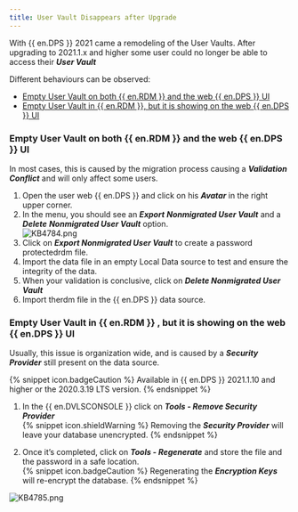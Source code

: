 ```yaml
---
title: User Vault Disappears after Upgrade
---
```

With {{ en.DPS }} 2021 came a remodeling of the User Vaults. After upgrading to 2021.1.x and higher some user could no longer be able to access their ***User Vault***  

Different behaviours can be observed:  

* <a href="#one">Empty User Vault on both {{ en.RDM }} and the web {{ en.DPS }} UI</a>
* <a href="#both">Empty User Vault in {{ en.RDM }}, but it is showing on the web {{ en.DPS }} UI</a>

### Empty User Vault on both {{ en.RDM }} and the web {{ en.DPS }} UI
<a name="one"></a>

In most cases, this is caused by the migration process causing a ***Validation Conflict*** and will only affect some users.  

1. Open the user web {{ en.DPS }} and click on his ***Avatar*** in the right upper corner.
1. In the menu, you should see an ***Export*** &#32; ***Nonmigrated User Vault*** and a ***Delete*** &#32; ***Nonmigrated User Vault*** option.  
![KB4784.png](/img/en/kb/KB4784.png)
1. Click on ***Export Nonmigrated User Vault*** to create a password protectedrdm file.
1. Import the data file in an empty Local Data source to test and ensure the integrity of the data.
1. When your validation is conclusive, click on ***Delete Nonmigrated User Vault***
1. Import therdm file in the {{ en.DPS }} data source.

### Empty User Vault in {{ en.RDM }} , but it is showing on the web {{ en.DPS }} UI
<a name="both"></a>

Usually, this issue is organization wide, and is caused by a ***Security Provider*** still present on the data source.  

{% snippet icon.badgeCaution %}
Available in {{ en.DPS }} 2021.1.10 and higher or the 2020.3.19 LTS version.
{% endsnippet %}  

1. In the {{ en.DVLSCONSOLE }} click on ***Tools - Remove Security Provider***  
{% snippet icon.shieldWarning %}
Removing the ***Security Provider*** will leave your database unencrypted.
{% endsnippet %}  

2. Once it’s completed, click on ***Tools - Regenerate*** and store the file and the password in a safe location.  
{% snippet icon.badgeCaution %}
Regenerating the ***Encryption Keys*** will re-encrypt the database.
{% endsnippet %}  

![KB4785.png](/img/en/kb/KB4785.png)
